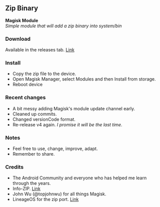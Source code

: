 ## Zip Binary

**Magisk Module**  
_Simple module that will add a zip binary into system/bin_

### Download
Available in the releases tab. [Link](https://github.com/ipdev99/mModule_zipbin/releases)

### Install
- Copy the zip file to the device.
- Open Magisk Manager, select Modules and then Install from storage.
- Reboot device

### Recent changes
- A bit messy adding Magisk's module update channel early.
- Cleaned up commits.
- Changed versionCode format.
- Re-release v4 again.
_I promise it will be the last time._

### Notes
- Feel free to use, change, improve, adapt.  
- Remember to share.

### Credits
- The Android Community and everyone who has helped me learn through the years.
- Info-ZIP. [Link](http://infozip.sourceforge.net/Info-ZIP.html)
- John Wu (@topjohnwu) for all things Magisk.
- LineageOS for the zip port. [Link](https://github.com/LineageOS/android_external_zip/tree/lineage-16.0)
